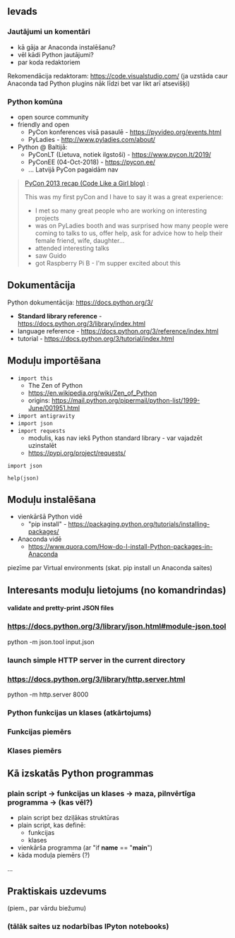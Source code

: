 ## Ievads

### Jautājumi un komentāri

  - kā gāja ar Anaconda instalēšanu?
  - vēl kādi Python jautājumi?
  - par koda redaktoriem
  
  Rekomendācija redaktoram: https://code.visualstudio.com/
  (ja uzstāda caur Anaconda tad Python plugins nāk līdzi bet var likt arī atsevišķi)

### Python komūna 

  - open source community
  - friendly and open
    - PyCon konferences visā pasaulē - https://pyvideo.org/events.html
    - PyLadies - http://www.pyladies.com/about/
  - Python @ Baltijā:
    - PyConLT (Lietuva, notiek ilgstoši) - https://www.pycon.lt/2019/
    - PyConEE (04-Oct-2018) - https://pycon.ee/
    - ... Latvijā PyCon pagaidām nav 

> [PyCon 2013 recap (Code Like a Girl blog)](http://melitamihaljevic.blogspot.com/2013/03/pycon-2013-recap.html) :
> 
> This was my first pyCon and I have to say it was a great experience:
> 
> * I met so many great people who are working on interesting projects
> * was on PyLadies booth and was surprised how many people were coming to talks to us, offer help, ask for advice how to help their female friend, wife, daughter...
> * attended interesting talks
> * saw Guido
> * got Raspberry Pi B - I'm supper excited about this

## Dokumentācija

Python dokumentācija:
https://docs.python.org/3/

- **Standard library reference** - https://docs.python.org/3/library/index.html
- language reference - https://docs.python.org/3/reference/index.html
- tutorial - https://docs.python.org/3/tutorial/index.html

## Moduļu importēšana

- `import this`
  - The Zen of Python
  - https://en.wikipedia.org/wiki/Zen_of_Python
  - origins: https://mail.python.org/pipermail/python-list/1999-June/001951.html
- `import antigravity`
- `import json`
- `import requests`
  - modulis, kas nav iekš Python standard library - var vajadzēt uzinstalēt
  - https://pypi.org/project/requests/

```
import json

help(json)
```

## Moduļu instalēšana

- vienkāršā Python vidē
  - "pip install" - https://packaging.python.org/tutorials/installing-packages/ 
- Anaconda vidē 
  - https://www.quora.com/How-do-I-install-Python-packages-in-Anaconda

piezīme par Virtual environments (skat. pip install un Anaconda saites)

## Interesants moduļu lietojums (no komandrindas)

#### validate and pretty-print JSON files
###    https://docs.python.org/3/library/json.html#module-json.tool
python -m json.tool input.json

### launch simple HTTP server in the current directory
###    https://docs.python.org/3/library/http.server.html
python -m http.server 8000



### Python funkcijas un klases (atkārtojums)

### Funkcijas piemērs

### Klases piemērs



## Kā izskatās Python programmas

### plain script -> funkcijas un klases -> maza, pilnvērtīga programma -> (kas vēl?)

- plain script bez dziļākas struktūras
- plain script, kas definē:
  - funkcijas
  - klases
- vienkārša programma (ar "if __name__ == "__main__")
- kāda moduļa piemērs (?)



...


## Praktiskais uzdevums

(piem., par vārdu biežumu)


### (tālāk saites uz nodarbības IPyton notebooks)

